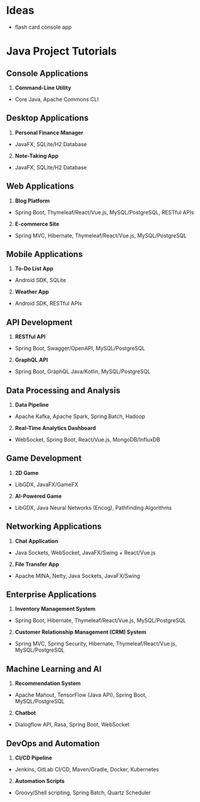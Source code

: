 # Ideas

- flash card console app

# Java Project Tutorials

## Console Applications

1. **Command-Line Utility**

  - Core Java, Apache Commons CLI

## Desktop Applications

1. **Personal Finance Manager**

  - JavaFX, SQLite/H2 Database

2. **Note-Taking App**

  - JavaFX, SQLite/H2 Database

## Web Applications

1. **Blog Platform**

  - Spring Boot, Thymeleaf/React/Vue.js, MySQL/PostgreSQL, RESTful APIs

2. **E-commerce Site**

  - Spring MVC, Hibernate, Thymeleaf/React/Vue.js, MySQL/PostgreSQL

## Mobile Applications

1. **To-Do List App**

  - Android SDK, SQLite

2. **Weather App**

  - Android SDK, RESTful APIs

## API Development

1. **RESTful API**

  - Spring Boot, Swagger/OpenAPI, MySQL/PostgreSQL

2. **GraphQL API**

  - Spring Boot, GraphQL Java/Kotlin, MySQL/PostgreSQL

## Data Processing and Analysis

1. **Data Pipeline**

  - Apache Kafka, Apache Spark, Spring Batch, Hadoop

2. **Real-Time Analytics Dashboard**

  - WebSocket, Spring Boot, React/Vue.js, MongoDB/InfluxDB

## Game Development

1. **2D Game**

  - LibGDX, JavaFX/GameFX

2. **AI-Powered Game**

  - LibGDX, Java Neural Networks (Encog), Pathfinding Algorithms

## Networking Applications

1. **Chat Application**

  - Java Sockets, WebSocket, JavaFX/Swing + React/Vue.js

2. **File Transfer App**

  - Apache MINA, Netty, Java Sockets, JavaFX/Swing

## Enterprise Applications

1. **Inventory Management System**

  - Spring Boot, Hibernate, Thymeleaf/React/Vue.js, MySQL/PostgreSQL

2. **Customer Relationship Management (CRM) System**

  - Spring MVC, Spring Security, Hibernate, Thymeleaf/React/Vue.js, MySQL/PostgreSQL

## Machine Learning and AI

1. **Recommendation System**

  - Apache Mahout, TensorFlow (Java API), Spring Boot, MySQL/PostgreSQL

2. **Chatbot**

  - Dialogflow API, Rasa, Spring Boot, WebSocket

## DevOps and Automation

1. **CI/CD Pipeline**

  - Jenkins, GitLab CI/CD, Maven/Gradle, Docker, Kubernetes

2. **Automation Scripts**

  - Groovy/Shell scripting, Spring Batch, Quartz Scheduler

